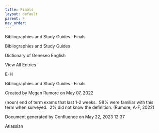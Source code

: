 ```yaml
---
title: Finals
layout: default
parent: F
nav_order:
---
```


Bibliographies and Study Guides : Finals

Bibliographies and Study Guides

Dictionary of Geneseo English

View All Entries

E-H

Bibliographies and Study Guides : Finals

Created by  Megan Rumore on May 07, 2022

(noun) end of term exams that last 1-2 weeks.  98% were familiar with this term when surveyed.  2% did not know the definition. (Rumore, A-F, 2022)

Document generated by Confluence on May 22, 2023 12:37

Atlassian
